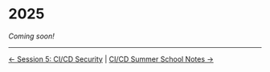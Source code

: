 # 2025

*Coming soon!*

<!-- FooterStart -->
---
[← Session 5: CI/CD Security](../2024/session-5/README.md) | [CI/CD Summer School Notes →](../README.md)
<!-- FooterEnd -->
